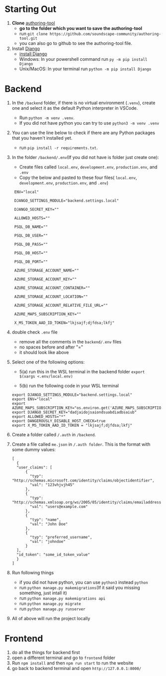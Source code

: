 # Starting Out
1. **Clone** [authoring-tool](https://github.com/soundscape-community/authoring-tool)
   * **go to the folder which you want to save the authoring-tool**
   * run `git clone https://github.com/soundscape-community/authoring-tool.git`
   * you can also go to github to see the authoring-tool file.
2. Install [Django](https://www.djangoproject.com/)
   * [install Django](https://docs.djangoproject.com/en/5.0/topics/install/)
   * Windows: In your powershell command run `py -m pip install Django`
   * Unix/MacOS: In your terminal run `python -m pip install Django`
# Backend
1. In the `/backend` folder, if there is no virtual environment (`.venv`), create one and select it as the default Python interpreter in VSCode. 
    * Run `python -m venv .venv`.
    * If you did not have python you can try to use `python3 -m venv .venv`
2. You can use the line below to check if there are any Python packages that you haven't installed yet.
    * run `pip install -r requirements.txt`.
3. In the folder `/backend/.env`(If you did not have is folder just create one):
    * Create files called  `local.env`, `development.env`, `production.env`, and `.env`
    * Copy the below and pasted to these four files( `local.env`, `development.env`, `production.env`, and `.env`)
   ```
    ENV="local" 

    DJANGO_SETTINGS_MODULE="backend.settings.local"

    DJANGO_SECRET_KEY=""

    ALLOWED_HOSTS=""

    PSQL_DB_NAME=""

    PSQL_DB_USER=""

    PSQL_DB_PASS=""

    PSQL_DB_HOST=""

    PSQL_DB_PORT=""

    AZURE_STORAGE_ACCOUNT_NAME=""

    AZURE_STORAGE_ACCOUNT_KEY=""

    AZURE_STORAGE_ACCOUNT_CONTAINER=""

    AZURE_STORAGE_ACCOUNT_LOCATION=""

    AZURE_STORAGE_ACCOUNT_RELATIVE_FILE_URL=""

    AZURE_MAPS_SUBSCRIPTION_KEY=""

    X_MS_TOKEN_AAD_ID_TOKEN="lkjsajf;djfdsa;lkfj"
    ```
    
4.  double check `.env` file
    * remove all the comments in the `backend/.env` files 
    * no spaces before and after "="
    * it should look like above

5. Select one of the following options:
    * 5(a) run this in the WSL terminal in the backend folder `export $(xargs <.env/local.env)`

    * 5(b) run the following code in your WSL terminal
    ```
    export DJANGO_SETTINGS_MODULE="backend.settings.local"
    export ENV="local"
    export AZURE_MAPS_SUBSCRIPTION_KEY="os.environ.get('AZURE_MAPS_SUBSCRIPTION_KEY')"
    export DJANGO_SECRET_KEY="dadjaidojsaiondsuabdiadbsaiub"
    export ALLOWED_HOSTS="*"
    export DANGEROUSLY_DISABLE_HOST_CHECK=true
    export X_MS_TOKEN_AAD_ID_TOKEN = "lkjsajf;djfdsa;lkfj"
    ```
7. Create a folder called `/.auth` in `/backend`.
8. Create a file called `me.json` in `/.auth folder`. This is the format with some dummy values:
    ```
    [
      {
      "user_claims": [
          {
            "typ": "http://schemas.microsoft.com/identity/claims/objectidentifier",
            "val": "123vhjvjh45"
          },
          {
            "typ": "http://schemas.xmlsoap.org/ws/2005/05/identity/claims/emailaddress",
            "val": "users@example.com" 
          },
          {
            "typ": "name",
            "val": "John Doe" 
          },
          {
            "typ": "preferred_username",
            "val": "johndoe" 
          }
      ],
      "id_token": "some_id_token_value"
      }
    ]
    ```
9. Run following things
   * if you did not have python, you can use `python3` instead `python`
   * run `python manage.py makemigrations`(If it said you missing something, just intall it)
   * run `python manage.py makemigrations api`
   * run `python manage.py migrate`
   * run `python manage.py runserver`
9. All of above will run the project locally

# Frontend
1. do all the things for backend first
2. open a different terminal and go to `frontend` folder
3. Run `npm install` and then `npm run start` to run the website
4. go back to backend terminal and open `http://127.0.0.1:8000/`
